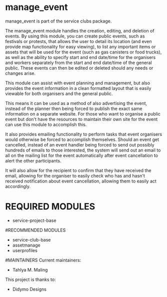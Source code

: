 # manage_event

manage_event is part of the service clubs package.

The manage_event module handles the creation, editing, and deletion
of events. By using this module, you can create public events, such as
festivals or protests, that allows the user to detail its location 
(and even provide map functionality for easy viewing), 
to list any important items or assets that will be used for the
event (such as gas canisters or food trucks), as well as the ability to specify
start and end date/time for the organisers and workers separately from the 
start and end date/time of the general public. These events can then be edited
or deleted should any needs or changes arise.

This module can assist with event planning and management, but also provides the event information in a
clean formatted layout that is easily viewable for both organisers
and the general public. 

This means it can be used as a method of also
advertising the event, instead of the planner then being forced to publish
the exact same information on a separate website. For those who want to organise a public event but don't have the
resources to maintain their own site for the event can use this module to 
accomplish this.

It also provides emailing functionality to perform tasks that event 
organisers would otherwise be forced to accomplish themselves. Should
an event get cancelled, instead of an event handler being forced to send
out possibly hundreds of emails to those interested, the system will send
out an email to all on the mailing list for the event automatically after
event cancellation to alert the other participants. 

It will also allow for the recipient to confirm that they have received the email, 
allowing for the organiser to easily check who has and hasn't received 
notification about event cancellation, allowing them to easily act accordingly.

# REQUIRED MODULES
* service-project-base

#RECOMMENDED MODULES
* service-club-base
* assetmanage
* userprofiles

#MAINTAINERS
Current maintainers:
* Tahlya M. Maling

This project is thanks to:
* Didymo Designs
